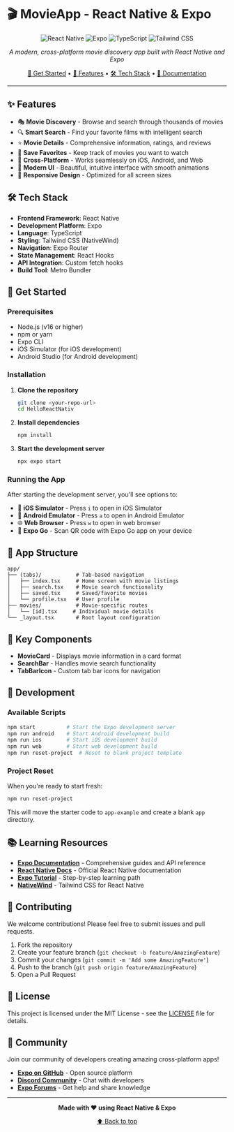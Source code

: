 # 🎬 MovieApp - React Native & Expo

<div align="center">

![React Native](https://img.shields.io/badge/React_Native-20232A?style=for-the-badge&logo=react&logoColor=61DAFB)
![Expo](https://img.shields.io/badge/Expo-000000?style=for-the-badge&logo=expo&logoColor=white)
![TypeScript](https://img.shields.io/badge/TypeScript-007ACC?style=for-the-badge&logo=typescript&logoColor=white)
![Tailwind CSS](https://img.shields.io/badge/Tailwind_CSS-38B2AC?style=for-the-badge&logo=tailwind-css&logoColor=white)

_A modern, cross-platform movie discovery app built with React Native and Expo_

[🚀 Get Started](#get-started) • [📱 Features](#features) • [🛠️ Tech Stack](#tech-stack) • [📖 Documentation](#documentation)

</div>

---

## ✨ Features

- 🎭 **Movie Discovery** - Browse and search through thousands of movies
- 🔍 **Smart Search** - Find your favorite films with intelligent search
- ⭐ **Movie Details** - Comprehensive information, ratings, and reviews
- 💾 **Save Favorites** - Keep track of movies you want to watch
- 📱 **Cross-Platform** - Works seamlessly on iOS, Android, and Web
- 🎨 **Modern UI** - Beautiful, intuitive interface with smooth animations
- 🌙 **Responsive Design** - Optimized for all screen sizes

## 🛠️ Tech Stack

- **Frontend Framework**: React Native
- **Development Platform**: Expo
- **Language**: TypeScript
- **Styling**: Tailwind CSS (NativeWind)
- **Navigation**: Expo Router
- **State Management**: React Hooks
- **API Integration**: Custom fetch hooks
- **Build Tool**: Metro Bundler

## 🚀 Get Started

### Prerequisites

- Node.js (v16 or higher)
- npm or yarn
- Expo CLI
- iOS Simulator (for iOS development)
- Android Studio (for Android development)

### Installation

1. **Clone the repository**

   ```bash
   git clone <your-repo-url>
   cd HelloReactNativ
   ```

2. **Install dependencies**

   ```bash
   npm install
   ```

3. **Start the development server**
   ```bash
   npx expo start
   ```

### Running the App

After starting the development server, you'll see options to:

- 📱 **iOS Simulator** - Press `i` to open in iOS Simulator
- 🤖 **Android Emulator** - Press `a` to open in Android Emulator
- 🌐 **Web Browser** - Press `w` to open in web browser
- 📱 **Expo Go** - Scan QR code with Expo Go app on your device

## 📱 App Structure

```
app/
├── (tabs)/           # Tab-based navigation
│   ├── index.tsx     # Home screen with movie listings
│   ├── search.tsx    # Movie search functionality
│   ├── saved.tsx     # Saved/favorite movies
│   └── profile.tsx   # User profile
├── movies/           # Movie-specific routes
│   └── [id].tsx     # Individual movie details
└── _layout.tsx       # Root layout configuration
```

## 🎯 Key Components

- **MovieCard** - Displays movie information in a card format
- **SearchBar** - Handles movie search functionality
- **TabBarIcon** - Custom tab bar icons for navigation

## 🔧 Development

### Available Scripts

```bash
npm start          # Start the Expo development server
npm run android    # Start Android development build
npm run ios        # Start iOS development build
npm run web        # Start web development build
npm run reset-project  # Reset to blank project template
```

### Project Reset

When you're ready to start fresh:

```bash
npm run reset-project
```

This will move the starter code to `app-example` and create a blank `app` directory.

## 📚 Learning Resources

- **[Expo Documentation](https://docs.expo.dev/)** - Comprehensive guides and API reference
- **[React Native Docs](https://reactnative.dev/)** - Official React Native documentation
- **[Expo Tutorial](https://docs.expo.dev/tutorial/introduction/)** - Step-by-step learning path
- **[NativeWind](https://www.nativewind.dev/)** - Tailwind CSS for React Native

## 🤝 Contributing

We welcome contributions! Please feel free to submit issues and pull requests.

1. Fork the repository
2. Create your feature branch (`git checkout -b feature/AmazingFeature`)
3. Commit your changes (`git commit -m 'Add some AmazingFeature'`)
4. Push to the branch (`git push origin feature/AmazingFeature`)
5. Open a Pull Request

## 📄 License

This project is licensed under the MIT License - see the [LICENSE](LICENSE) file for details.

## 🌟 Community

Join our community of developers creating amazing cross-platform apps!

- **[Expo on GitHub](https://github.com/expo/expo)** - Open source platform
- **[Discord Community](https://chat.expo.dev)** - Chat with developers
- **[Expo Forums](https://forums.expo.dev/)** - Get help and share knowledge

---

<div align="center">

**Made with ❤️ using React Native & Expo**

[⬆️ Back to top](#-movieapp---react-native--expo)

</div>
